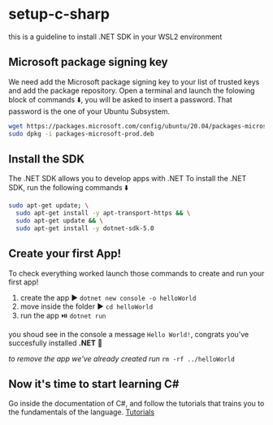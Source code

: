 # setup-c-sharp

this is a guideline to install .NET SDK in your WSL2 environment


## Microsoft package signing key
We need add the Microsoft package signing key to your list of trusted keys and add the package repository.
Open a terminal and launch the folowing block of commands ⬇️, you will be asked to insert a password. That password is the one of your Ubuntu Subsystem.
```zsh
wget https://packages.microsoft.com/config/ubuntu/20.04/packages-microsoft-prod.deb -O packages-microsoft-prod.deb
sudo dpkg -i packages-microsoft-prod.deb
```

## Install the SDK
The .NET SDK allows you to develop apps with .NET
To install the .NET SDK, run the following commands ⬇️
```zsh
sudo apt-get update; \
  sudo apt-get install -y apt-transport-https && \
  sudo apt-get update && \
  sudo apt-get install -y dotnet-sdk-5.0
```

## Create your first App!
To check everything worked launch those commands to create and run your first app!

1. create the app ▶️ `dotnet new console -o helloWorld`
2. move inside the folder ▶️ `cd helloWorld`
3. run the app ⏯️ `dotnet run`

you shoud see in the console a message `Hello World!`, congrats you've succesfully installed **.NET** 🥇

*to remove the app we've already created run* `rm -rf ../helloWorld`

## Now it's time to start learning C#

Go inside the documentation of C#, and follow the tutorials that trains you to the fundamentals of the language.
[Tutorials](https://docs.microsoft.com/it-it/learn/paths/csharp-first-steps/)
